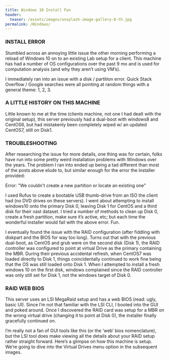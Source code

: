 ```yaml
---
title: Windows 10 Install Fun
header:
  teaser: /assets/images/unsplash-image-gallery-8-th.jpg
permalink: /Windows/
---
```

### INSTALL ERROR

Stumbled across an annoying little issue the other morning performing a reload of Windows 10 on to an existing Lab setup for a client. This machine has had a number of OS configurations over the past 9 mo and is used for computation analysis (and why they aren’t using VM’s).

I immediately ran into an issue with a disk / partition error. Quick Stack Overflow / Google searches were all pointing at random things with a general theme: 1, 2, 3.

### A LITTLE HISTORY ON THIS MACHINE

Little known to me at the time (clients machine, not one I had dealt with the original setup), this server previously had a dual-boot with windows8 and CentOS6, but had mistakenly been completely wiped w/ an updated CentOS7, still on Disk1.

### TROUBLESHOOTING

After researching the issue for more details, one thing was for certain, folks have run into some pretty weird installation problems with Windows over the years. The problem I ran into ended up being a tad different than most of the posts above elude to, but similar enough for the error the installer provided:

Error: "We couldn't create a new partition or locate an existing one"

I used Rufus to create a bootable USB thumb-drive from an ISO the client had (no DVD drives on these servers). I went about attempting to install windows10 onto the primary Disk 0, leaving Disk 1 for CentOS and a third disk for their vast dataset. I tried a number of methods to clean up Disk 0, create a fresh partition, make sure it’s active, etc; but each time the wonderful installer would fail with the above error. Fun.

I eventually found the issue with the RAID configuration (after fiddling with diskpart and the BIOS for way too long). Turns out that with the previous dual-boot, as CentOS and grub were on the second disk (Disk 1), the RAID controller was configured to point at virtual Drive as the primary containing the MBR. During their previous accidental refresh, when CentOS7 was loaded directly to Disk 1, things coincidentally continued to work fine being that the OS was still loaded onto Disk 1. When I attempted to install a fresh windows 10 on the first disk, windows complained since the RAID controller was only still set for Disk 1, not the windows target of Disk 0.

### RAID WEB BIOS

This server uses an LSI MegaRaid setup and has a web BIOS (read: ugly, basic UI). Since I’m not that familiar with the LSI CLI, I booted into the GUI and poked around. Once I discovered the RAID card was setup for a MBR on the wrong virtual drive (changing it to point at Disk 0), the installer finally gracefully continued on.

I’m really not a fan of GUI tools like this (or the ‘web’ bios nomenclature), but the LSI tool does make viewing all the details about your RAID setup rather straight forward. Here’s a glimpse on how this machine is setup. We’re going to dive into the Virtual Drives menu option in the subsequent images.
